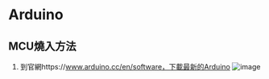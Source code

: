 # Arduino

## MCU燒入方法
1. 到官網https://www.arduino.cc/en/software，下載最新的Arduino
![image](https://user-images.githubusercontent.com/64067917/131641768-5fc02d64-8f1d-49ed-bd36-c706edeea51a.png)
